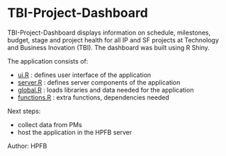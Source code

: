 # TBI-Project-Dashboard

TBI-Project-Dashboard displays information on schedule, milestones, budget, stage and project health for all IP and SF projects at Technology and Business Inovation (TBI). The dashboard was built using R Shiny.

The application consists of:
- [ui.R](https://github.com/hc-tbi-dabs/TBI-Project-Dashboard/blob/master/ui.R) : defines user interface of the application
- [server.R](https://github.com/hc-tbi-dabs/TBI-Project-Dashboard/blob/master/server.R) : defines server components of the application
- [global.R](https://github.com/hc-tbi-dabs/TBI-Project-Dashboard/blob/master/global.R) : loads libraries and data needed for the application
- [functions.R](https://github.com/hc-tbi-dabs/TBI-Project-Dashboard/blob/master/functions.R) : extra functions, dependencies needed

Next steps:
- collect data from PMs
- host the application in the HPFB server

Author: HPFB
